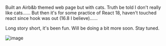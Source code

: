Built an Airb&b themed web page but with cats.
Truth be told I don't really like cats......
But then it's for some practice of React 18, haven't touched react since hook was out (16.8 I believe)......

Long story short, it's been fun. Will be doing a bit more soon. Stay tuned.

![image](https://user-images.githubusercontent.com/16414366/219750348-3becf383-afbc-4baa-9b55-063326d92de1.png)
